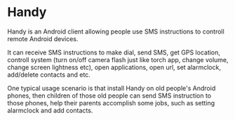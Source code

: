 # Handy
Handy is an Android client allowing people use SMS instructions to controll remote Android devices. 

It can receive SMS instructions to make dial, send SMS, get GPS location, controll system (turn on/off camera flash just like torch app, change volume, change screen lightness etc), open applications, open url, set alarmclock, add/delete contacts and etc.

One typical usage scenario is that install Handy on old people's Android phones, then children of those old people can send SMS instruction to those phones, help their parents accomplish some   jobs, such as setting alarmclock and add contacts.
